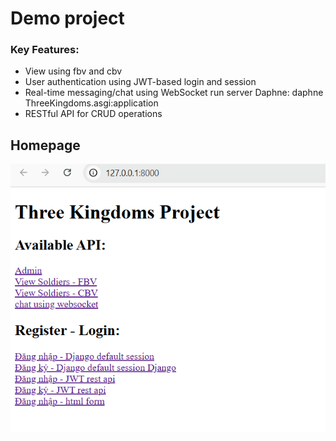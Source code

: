 # Demo project

### Key Features:
- View using fbv and cbv
- User authentication using JWT-based login and session
- Real-time messaging/chat using WebSocket
run server Daphne: daphne ThreeKingdoms.asgi:application
- RESTful API for CRUD operations

## Homepage
![API in Homepage](homepage.png)


